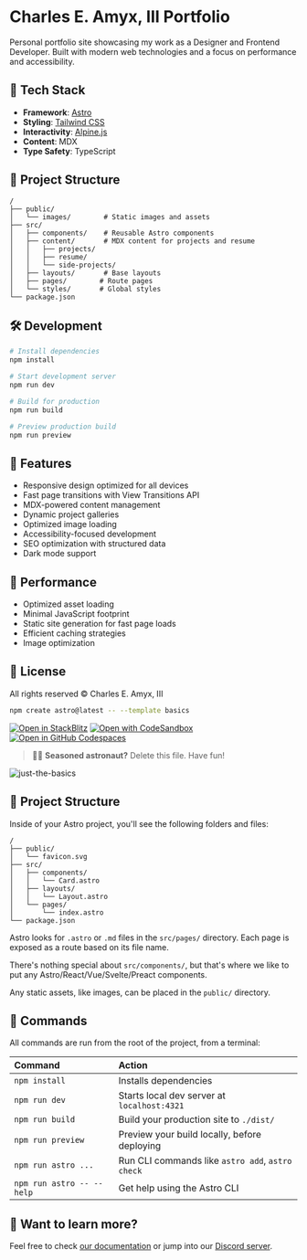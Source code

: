 # Charles E. Amyx, III Portfolio

Personal portfolio site showcasing my work as a Designer and Frontend Developer. Built with modern web technologies and a focus on performance and accessibility.

## 🚀 Tech Stack

- **Framework**: [Astro](https://astro.build)
- **Styling**: [Tailwind CSS](https://tailwindcss.com)
- **Interactivity**: [Alpine.js](https://alpinejs.dev)
- **Content**: MDX
- **Type Safety**: TypeScript

## 📂 Project Structure

```text
/
├── public/
│   └── images/        # Static images and assets
├── src/
│   ├── components/    # Reusable Astro components
│   ├── content/       # MDX content for projects and resume
│   │   ├── projects/
│   │   ├── resume/
│   │   └── side-projects/
│   ├── layouts/       # Base layouts
│   ├── pages/        # Route pages
│   └── styles/       # Global styles
└── package.json
```

## 🛠️ Development

```sh
# Install dependencies
npm install

# Start development server
npm run dev

# Build for production
npm run build

# Preview production build
npm run preview
```

## 🌟 Features

- Responsive design optimized for all devices
- Fast page transitions with View Transitions API
- MDX-powered content management
- Dynamic project galleries
- Optimized image loading
- Accessibility-focused development
- SEO optimization with structured data
- Dark mode support

## 🧪 Performance

- Optimized asset loading
- Minimal JavaScript footprint
- Static site generation for fast page loads
- Efficient caching strategies
- Image optimization

## 📝 License

All rights reserved © Charles E. Amyx, III

```sh
npm create astro@latest -- --template basics
```

[![Open in StackBlitz](https://developer.stackblitz.com/img/open_in_stackblitz.svg)](https://stackblitz.com/github/withastro/astro/tree/latest/examples/basics)
[![Open with CodeSandbox](https://assets.codesandbox.io/github/button-edit-lime.svg)](https://codesandbox.io/p/sandbox/github/withastro/astro/tree/latest/examples/basics)
[![Open in GitHub Codespaces](https://github.com/codespaces/badge.svg)](https://codespaces.new/withastro/astro?devcontainer_path=.devcontainer/basics/devcontainer.json)

> 🧑‍🚀 **Seasoned astronaut?** Delete this file. Have fun!

![just-the-basics](https://github.com/withastro/astro/assets/2244813/a0a5533c-a856-4198-8470-2d67b1d7c554)

## 🚀 Project Structure

Inside of your Astro project, you'll see the following folders and files:

```text
/
├── public/
│   └── favicon.svg
├── src/
│   ├── components/
│   │   └── Card.astro
│   ├── layouts/
│   │   └── Layout.astro
│   └── pages/
│       └── index.astro
└── package.json
```

Astro looks for `.astro` or `.md` files in the `src/pages/` directory. Each page is exposed as a route based on its file name.

There's nothing special about `src/components/`, but that's where we like to put any Astro/React/Vue/Svelte/Preact components.

Any static assets, like images, can be placed in the `public/` directory.

## 🧞 Commands

All commands are run from the root of the project, from a terminal:

| Command                   | Action                                           |
| :------------------------ | :----------------------------------------------- |
| `npm install`             | Installs dependencies                            |
| `npm run dev`             | Starts local dev server at `localhost:4321`      |
| `npm run build`           | Build your production site to `./dist/`          |
| `npm run preview`         | Preview your build locally, before deploying     |
| `npm run astro ...`       | Run CLI commands like `astro add`, `astro check` |
| `npm run astro -- --help` | Get help using the Astro CLI                     |

## 👀 Want to learn more?

Feel free to check [our documentation](https://docs.astro.build) or jump into our [Discord server](https://astro.build/chat).
